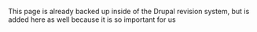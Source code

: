 

This page is already backed up inside of the Drupal revision system, but is added here as well because it is so important for us

